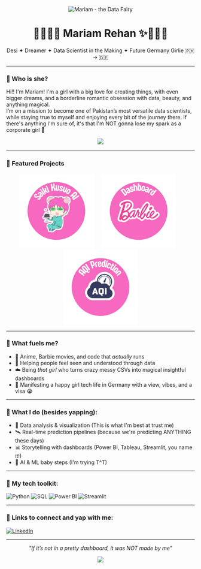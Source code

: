 <p align="center">
  <img src="https://i.pinimg.com/originals/1f/a2/2b/1fa22befc10e3cbacd58c5b407a97997.gif" alt="Mariam - the Data Fairy" />
  
</p>

<h1 align="center">🧚🏽‍♀️✨ Mariam Rehan ✨🧚🏽‍♀️</h1>
<p align="center">Desi ✦ Dreamer ✦ Data Scientist in the Making ✦ Future Germany Girlie 🇵🇰 → 🇩🇪</p>

---

### 💖 Who is she?

Hi!! I'm Mariam! I'm a girl with a big love for creating things, with even bigger dreams, and a borderline romantic obsession with data, beauty, and anything magical.  
I’m on a mission to become one of Pakistan’s most versatile data scientists, while staying true to myself and enjoying every bit of the journey there. If there's anything I'm sure of, it's that I'm NOT gonna lose my spark as a corporate girl  🙏 
<div align="center">
<img src="https://i.pinimg.com/736x/2d/84/bd/2d84bdf4abd6f05f6efa07a5008d0d98.jpg" width="300"/>
</div>

---

### 💖 Featured Projects

<p align="center">
  <a href="https://github.com/Mariam-Rehan/Saiki-Kusuo-Chat" style="display:inline-block">
    <img src="project-icons/1.png" width="200" alt=" "/>
  </a>
  &nbsp;&nbsp;&nbsp;
  <a href="https://github.com/Mariam-Rehan/barbie-enchanted-insights" style="display:inline-block">
    <img src="project-icons/2.png" width="200" alt=" "/>
  </a>
  &nbsp;&nbsp;&nbsp;
  <a href="https://github.com/Mariam-Rehan/aqi-pipeline" style="display:inline-block">
    <img src="project-icons/3.png" width="200" alt=" "/>
  </a>
</p>

---

### 💖 What fuels me?  
- 🎀 Anime, Barbie movies, and code that *actually* runs  
- 🌟 Helping people feel seen and understood through data  
- ☁️ Being *that girl* who turns crazy messy CSVs into magical insightful dashboards  
- 🍵 Manifesting a happy girl tech life in Germany with a view, vibes, and a visa 😭

---

### 💖 What I do (besides yapping):

- 🧠 Data analysis & visualization (This is what I'm best at trust me)
- 🛰️ Real-time prediction pipelines (because we're predicting ANYTHING these days)
- 📊 Storytelling with dashboards (Power BI, Tableau, Streamlit, you name it!)
- 🤖 AI & ML baby steps (I'm trying T^T)

---

### 💖 My tech toolkit:

![Python](https://img.shields.io/badge/Python-ffb6c1?style=for-the-badge&logo=python&logoColor=white)
![SQL](https://img.shields.io/badge/SQL-d291bc?style=for-the-badge&logo=mysql&logoColor=white)
![Power BI](https://img.shields.io/badge/PowerBI-fec8d8?style=for-the-badge&logo=powerbi&logoColor=black)
![Streamlit](https://img.shields.io/badge/Streamlit-eecbf1?style=for-the-badge&logo=streamlit&logoColor=black)


---


### 💌 Links to connect and yap with me:

[![LinkedIn](https://img.shields.io/badge/LinkedIn-Mariam-blue?style=for-the-badge&logo=linkedin)](https://www.linkedin.com/in/mariam-rehan-/)  


---

<p align="center"><i>"If it’s not in a pretty dashboard, it was NOT made by me"</i></p>
<p align="center">
  <img src="https://i.pinimg.com/736x/b9/6a/36/b96a362ce139122210b2cea0aa3f0a3d.jpg" width="180"/>
</p>
